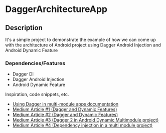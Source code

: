 # DaggerArchitectureApp



## Description

It's a simple project to demonstrate the example of how we can come up with the architecture of Android project using Dagger Android Injection and Android Dynamic Feature

### Dependencies/Features

* Dagger DI
* Dagger Android Injection
* Android Dynamic Feature

Inspiration, code snippets, etc.
* [Using Dagger in multi-module apps documentation](https://developer.android.com/training/dependency-injection/dagger-multi-module)
* [Medium Article #1 (Dagger and Dynamic Features)](https://medium.com/pulselive/everything-they-dont-tell-you-about-instant-apps-problems-with-dagger-android-af5b61f5a419)
* [Medium Article #2 (Dagger and Dynamic Features)](https://medium.com/pulselive/everything-they-dont-tell-you-about-instant-apps-2-android-manifest-b0b57b78f4b8)
* [Medium Article #3 (Dagger 2 in Android Dynamic Multimodule project)](https://medium.com/@skywall/dagger-2-in-android-dynamic-multimodule-project-c90954630615)
* [Medium Article #4 (Dependency injection in a multi module project)](https://medium.com/androiddevelopers/dependency-injection-in-a-multi-module-project-1a09511c14b7)
